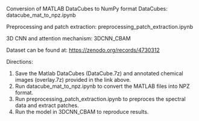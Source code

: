 Conversion of MATLAB DataCubes to NumPy format DataCubes: datacube_mat_to_npz.ipynb

Preprocessing and patch extraction: preprocessing_patch_extraction.ipynb

3D CNN and attention mechanism: 3DCNN_CBAM

Dataset can be found at: https://zenodo.org/records/4730312


Directions:
1) Save the Matlab DataCubes (DataCube.7z) and annotated chemical images (overlay.7z) provided in the link above.
2) Run datacube_mat_to_npz.ipynb to convert the MATLAB files into NPZ format.
3) Run preprocessing_patch_extraction.ipynb to preproces the spectral data and extract patches.
4) Run the model in 3DCNN_CBAM to reproduce results.
